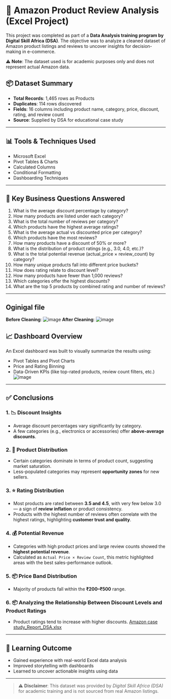 # 🛒 Amazon Product Review Analysis (Excel Project)

This project was completed as part of a **Data Analysis training program by Digital Skill Africa (DSA)**. The objective was to analyze a cleaned dataset of Amazon product listings and reviews to uncover insights for decision-making in e-commerce.

⚠️ **Note**: The dataset used is for academic purposes only and does not represent actual Amazon data.

## 📦 Dataset Summary
- **Total Records**: 1,465 rows as Products
- **Duplicates**: 114 rows discovered   
- **Fields**: 16 columns including product name, category, price, discount, rating, and review count  
- **Source**: Supplied by DSA for educational case study
---  

## 📊 Tools & Techniques Used
- Microsoft Excel  
- Pivot Tables & Charts  
- Calculated Columns  
- Conditional Formatting  
- Dashboarding Techniques

---

## 🎯 Key Business Questions Answered
1. What is the average discount percentage by category?
2. How many products are listed under each category?
3. What is the total number of reviews per category?
4. Which products have the highest average ratings?
5. What is the average actual vs discounted price per category?
6. Which products have the most reviews?
7. How many products have a discount of 50% or more?
8. What is the distribution of product ratings (e.g., 3.0, 4.0, etc.)?
9. What is the total potential revenue (actual_price × review_count) by category?
10. How many unique products fall into different price buckets?
11. How does rating relate to discount level?
12. How many products have fewer than 1,000 reviews?
13. Which categories offer the highest discounts?
14. What are the top 5 products by combined rating and number of reviews?

---
## Oginigal file 
**Before Cleaning**: ![image](https://github.com/user-attachments/assets/cdb96ac5-84e9-4a56-a13b-c93fd6cd4824)
**After Cleaning**: ![image](https://github.com/user-attachments/assets/9d58fddf-3eff-45f8-b903-b88179b7da1d)


## 📈 Dashboard Overview
An Excel dashboard was built to visually summarize the results using:
- Pivot Tables and Pivot Charts
- Price and Rating Binning
- Data-Driven KPIs (like top-rated products, review count filters, etc.)
![image](https://github.com/user-attachments/assets/d430cf40-0e7d-4802-bc1a-4b67c5dbbb59)
---

## ✅ Conclusions
### 1. 📉 Discount Insights
- Average discount percentages vary significantly by category.
- A few categories (e.g., electronics or accessories) offer **above-average discounts**.
### 2. 🧮 Product Distribution
- Certain categories dominate in terms of product count, suggesting market saturation.
- Less-populated categories may represent **opportunity zones** for new sellers.

### 3. ⭐ Rating Distribution
- Most products are rated between **3.5 and 4.5**, with very few below 3.0 — a sign of **review inflation** or product consistency.
- Products with the highest number of reviews often correlate with the highest ratings, highlighting **customer trust and quality**.

### 4. 💰 Potential Revenue
- Categories with high product prices and large review counts showed the **highest potential revenue**.
- Calculated as `Actual Price × Review Count`, this metric highlighted areas with the best sales-performance outlook.

### 5. 📦 Price Band Distribution
- Majority of products fall within the **₹200–₹500** range.

### 6. 📦 Analyzing the Relationship Between Discount Levels and Product Ratings
- Product ratings tend to increase with higher discounts.
[Amazon case study_Report_DSA.xlsx](https://github.com/user-attachments/files/21092541/Amazon.case.study_Report_DSA.xlsx)

---

## 🧠 Learning Outcome
- Gained experience with real-world Excel data analysis
- Improved storytelling with dashboards
- Learned to uncover actionable insights using data

---

> ⚠️ **Disclaimer**: This dataset was provided by *Digital Skill Africa (DSA)* for academic training and is not sourced from real Amazon listings.


